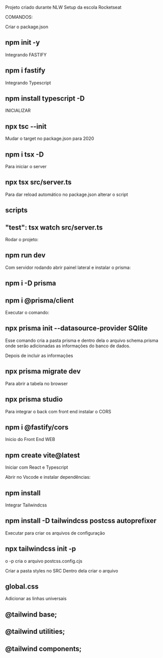Projeto criado durante NLW Setup da escola Rocketseat

COMANDOS:

Criar o package.json

## npm init -y

Integrando FASTIFY

## npm i fastify

Integrando Typescript

## npm install typescript -D

INICIALIZAR

## npx tsc --init

Mudar o target no package.json para 2020

## npm i tsx -D

Para iniciar o server

## npx tsx src/server.ts

Para dar reload automático
no package.json alterar o script

## scripts

## "test": tsx watch src/server.ts

Rodar o projeto:

## npm run dev

Com servidor rodando abrir painel lateral e instalar o prisma:

## npm i -D prisma

## npm i @prisma/client

Executar o comando:

## npx prisma init --datasource-provider SQlite

Esse comando cria a pasta prisma e dentro dela o arquivo schema.prisma onde serão
adicionadas as informações do banco de dados.

Depois de incluir as informações

## npx prisma migrate dev

Para abrir a tabela no browser

## npx prisma studio

Para integrar o back com front end instalar o CORS

## npm i @fastify/cors

Inicio do Front End WEB

## npm create vite@latest

Iniciar com React e Typescript

Abrir no Vscode e instalar dependências:

## npm install

Integrar Tailwindcss

## npm install -D tailwindcss postcss autoprefixer

Executar para criar os arquivos de configuração

## npx tailwindcss init -p

o -p cria o arquivo postcss.config.cjs

Criar a pasta styles no SRC
Dentro dela criar o arquivo

## global.css

Adicionar as linhas universais

## @tailwind base;

## @tailwind utilities;

## @tailwind components;
